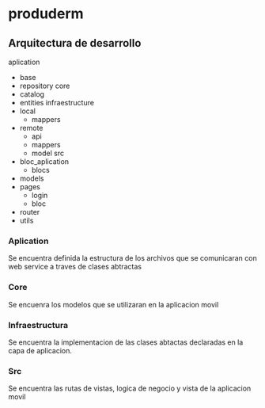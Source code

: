# produderm

## Arquitectura de desarrollo
aplication
  - base
  - repository
core
  - catalog
  - entities
infraestructure
  - local
    - mappers
  - remote
    - api
    - mappers
    - model
src
  - bloc_aplication
    - blocs
  - models
  - pages
    - login
     - bloc     
  - router
  - utils

### Aplication
Se encuentra definida la estructura de los archivos que se comunicaran con web service a traves de clases abtractas
### Core
Se encuenra los modelos que se utilizaran en la aplicacion movil
### Infraestructura
Se encuentra la implementacion de las clases abtactas declaradas en la capa de aplicacion.
### Src
Se encuentra las rutas de vistas, logica de negocio y vista de la aplicacion movil
